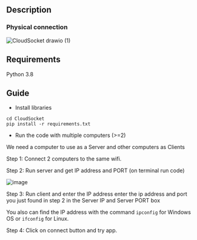 ## Description
### Physical connection
![CloudSocket drawio (1)](https://user-images.githubusercontent.com/84137684/211577979-767631ba-6b75-4b72-be26-244469abd037.png)

## Requirements
Python 3.8

## Guide
* Install libraries
```
cd CloudSocket
pip install -r requirements.txt
```

* Run the code with multiple computers (>=2) 

We need a computer to use as a Server and other computers as Clients

Step 1: Connect 2 computers to the same wifi.

Step 2: Run server and get IP address and PORT (on terminal run code)

![image](https://user-images.githubusercontent.com/84137684/216765060-1fda3f44-dbc3-46a4-9f7d-93e5df3ec757.png)

Step 3: Run client and enter the IP address enter the ip address and port you just found in step 2 in the Server IP and Server PORT box

You also can find the IP address with the command `ipconfig` for Windows OS or `ifconfig` for Linux.

Step 4: Click on connect button and try app.


